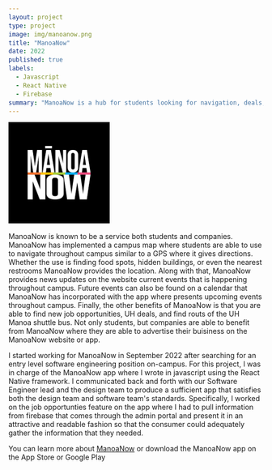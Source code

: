 ```yaml
---
layout: project
type: project
image: img/manoanow.png
title: "ManoaNow"
date: 2022
published: true
labels:
  - Javascript
  - React Native
  - Firebase
summary: "ManoaNow is a hub for students looking for navigation, deals, and opportunities throughout the University of Hawaii at Manoa campus."
---
```


<div class="text-center p-4">
  <img width="200px" src="../img/manoanow.png" class="img-thumbnail" >
</div>

ManoaNow is known to be a service both students and companies. ManoaNow has implemented a campus map where students are able to use to navigate throughout campus similar to a GPS where it gives directions. Whether the use is finding food spots, hidden buildings, or even the nearest restrooms ManoaNow provides the location. Along with that, ManoaNow provides news updates on the website current events that is happening throughout campus. Future events can also be found on a calendar that ManoaNow has incorporated with the app where presents upcoming events throughout campus. Finally, the other benefits of ManoaNow is that you are able to find new job opportunities, UH deals, and find routs of the UH Manoa shuttle bus. Not only students, but companies are able to benefit from ManoaNow where they are able to advertise their buisiness on the ManoaNow website or app.

I started working for ManoaNow in September 2022 after searching for an entry level software engineering position on-campus. For this project, I was in charge of the ManoaNow app where I wrote in javascript using the React Native framework. I communicated back and forth with our Software Engineer lead and the design team to produce a sufficient app that satisfies both the design team and software team's standards. Specifically, I worked on the job opportunties feature on the app where I had to pull information from firebase that comes through the admin portal and present it in an attractive and readable fashion so that the consumer could adequately gather the information that they needed. 

You can learn more about [ManoaNow](https://www.manoanow.org/) or download the ManoaNow app on the App Store or Google Play
